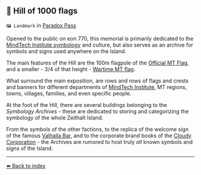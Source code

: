 ## 🎌️ Hill of 1000 flags

`🖼️ Landmark` in [Paradox Pass](/paradox_pass.md)

Opened to the public on eon 770, this memorial is primarily dedicated to the [MindTech Institute symbology](/mt_symbology.md) and culture, but also serves as an archive for symbols and signs used anywhere on the Island.

The main features of the Hill are the 100m flagpole of the [Official MT Flag](/i/mt_peace_flag.png), and a smaller - 3/4 of that height - [Wartime MT flag](/i/mt_war_flag.png).

What surround the main exposition, are rows and rows of flags and crests and banners for different departments of [MindTech Institute](/mindtech_institute.md), MT regions, towns, villages, families, and even specific people.

At the foot of the Hill, there are several buildings belonging to the *Symbology Archives* - these are dedicated to storing and categorizing the symbology of the whole Zeithalt Island. 

From the symbols of the other factions, to the replica of the welcome sign of the famous [Valhalla Bar](/valhalla_bar.md), and to the corporate brand books of the [Cloudy Corporation](/cloudy_co_datacenter.md) - the Archives are rumored to host truly *all* known symbols and signs of the Island.


----------
[⬅️ Back to index](/index.md#ef90_s)